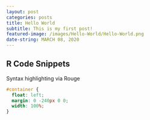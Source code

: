 ```yaml
---
layout: post
categories: posts
title: Hello World
subtitle: This is my first post!
featured-image: /images/Hello-World/Hello-World.png
date-string: MARCH 08, 2020
---
```



## R Code Snippets

Syntax highlighting via Rouge

```css
#container {
  float: left;
  margin: 0 -240px 0 0;
  width: 100%;
}
```
